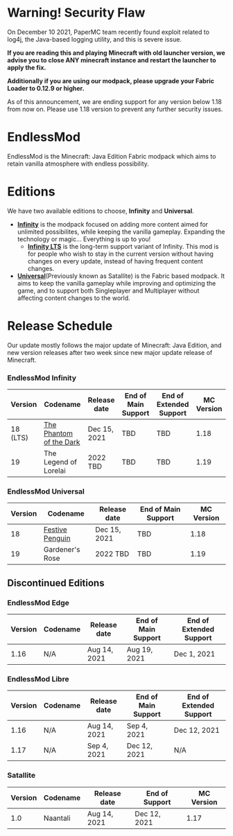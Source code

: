 # Warning! Security Flaw
On December 10 2021, PaperMC team recently found exploit related to log4j, the Java-based logging utility, and this is severe issue.

**If you are reading this and playing Minecraft with old launcher version, we advise you to close ANY minecraft instance and restart the launcher to apply the fix.**

**Additionally if you are using our modpack, please upgrade your Fabric Loader to 0.12.9 or higher.**

As of this announcement, we are ending support for any version below 1.18 from now on. Please use 1.18 version to prevent any further security issues.

# EndlessMod
EndlessMod is the Minecraft: Java Edition Fabric modpack which aims to retain vanilla atmosphere with endless possibility.

# Editions
We have two available editions to choose, **Infinity** and **Universal**.

* [**Infinity**](https://github.com/MysticMoonlight/EndlessMod/blob/main/editions/infinity/1.18/infinity.md) is the modpack focused on adding more content aimed for unlimited possibilites, while keeping the vanilla gameplay. Expanding the technology or magic... Everything is up to you!
    * [**Infinity LTS**](https://github.com/MysticMoonlight/EndlessMod/blob/main/editions/infinity/1.18/infinity.md) is the long-term support variant of Infinity. This mod is for people who wish to stay in the current version without having changes on every update, instead of having frequent content changes.
* [**Universal**](https://github.com/MysticMoonlight/EndlessMod/blob/main/editions/universal/1.18/universal.md)(Previously known as Satallite) is the Fabric based modpack. It aims to keep the vanilla gameplay while improving and optimizing the game, and to support both Singleplayer and Multiplayer without affecting content changes to the world.

# Release Schedule
Our update mostly follows the major update of Minecraft: Java Edition, and new version releases after two week since new major update release of Minecraft.

### EndlessMod Infinity
Version | Codename | Release date | End of Main Support | End of Extended Support | MC Version
------------ | ------------- | ------------- | ------------- | ------------- | -------------
18 (LTS) | [The Phantom of the Dark](https://en.wikipedia.org/wiki/The_Phantom_of_the_Opera) | Dec 15, 2021 | TBD | TBD | 1.18
19 | The Legend of Lorelai | 2022 TBD | TBD | TBD | 1.19 

### EndlessMod Universal
Version | Codename | Release date | End of Main Support | MC Version
------------ | ------------- | ------------- | ------------- | -------------
18 | [Festive Penguin](https://en.wikipedia.org/wiki/Penguin) | Dec 15, 2021 | TBD | 1.18
19 | Gardener's Rose | 2022 TBD | TBD | 1.19 

## Discontinued Editions
### EndlessMod Edge
Version | Codename | Release date | End of Main Support | End of Extended Support
------------ | ------------- | ------------- | ------------- | ------------- 
1.16 | N/A | Aug 14, 2021 | Aug 19, 2021 | Dec 1, 2021 | 1.16

### EndlessMod Libre
Version | Codename | Release date | End of Main Support | End of Extended Support
------------ | ------------- | ------------- | ------------- | -------------
1.16 | N/A | Aug 14, 2021 | Sep 4, 2021 | Dec 12, 2021 
1.17 | N/A | Sep 4, 2021 | Dec 12, 2021 | N/A

### Satallite
Version | Codename | Release date | End of Support | MC Version
------------ | ------------- | ------------- | ------------- | -------------
1.0 | Naantali | Aug 14, 2021 | Dec 12, 2021 | 1.17
